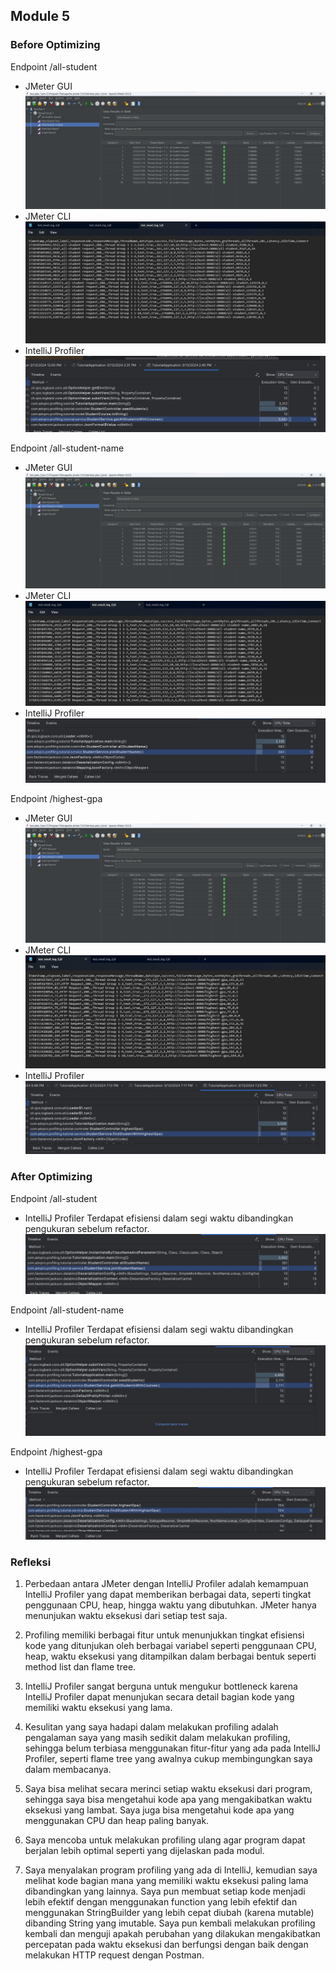 ## Module 5

### Before Optimizing


Endpoint /all-student
- JMeter GUI
![img](img/all-student_GUI_before.jpg)
- JMeter CLI
![img](img/all-student_CLI_before.jpg)
- IntelliJ Profiler
![img](img/all-student_profiler_before.jpg)

Endpoint /all-student-name
- JMeter GUI
![img](img/all-student-name_GUI_before.jpg)
- JMeter CLI
![img](img/all-student-name_CLI_before.jpg)
- IntelliJ Profiler
![img](img/all-student-name_profiler_before.jpg)


Endpoint /highest-gpa
- JMeter GUI
![img](img/highest-gpa_GUI_before.jpg)
- JMeter CLI
![img](img/highest-gpa_CLI_before.jpg)
- IntelliJ Profiler
![alt text](img/highest-gpa_profiler_before.jpg)


### After Optimizing

Endpoint /all-student
- IntelliJ Profiler
Terdapat efisiensi dalam segi waktu dibandingkan pengukuran sebelum refactor.</br>
![img_1.png](img/all-student_profiler_after.jpg)


Endpoint /all-student-name
- IntelliJ Profiler
Terdapat efisiensi dalam segi waktu dibandingkan pengukuran sebelum refactor.</br>
![img](img/all-student-name_profiler_after.jpg)

Endpoint /highest-gpa
- IntelliJ Profiler
Terdapat efisiensi dalam segi waktu dibandingkan pengukuran sebelum refactor.</br>
![img](img/highest-gpa_profiler_after.jpg)

### Refleksi
1. Perbedaan antara JMeter dengan IntelliJ Profiler adalah kemampuan IntelliJ Profiler yang dapat memberikan berbagai data, seperti tingkat penggunaan CPU, heap, hingga waktu yang dibutuhkan. JMeter hanya menunjukan waktu eksekusi dari setiap test saja.

2. Profiling memiliki berbagai fitur untuk menunjukkan tingkat efisiensi kode yang ditunjukan oleh berbagai variabel seperti penggunaan CPU, heap, waktu eksekusi yang ditampilkan dalam berbagai bentuk seperti method list dan flame tree.

3. IntelliJ Profiler sangat berguna untuk mengukur bottleneck karena IntelliJ Profiler dapat menunjukan secara detail bagian kode yang memiliki waktu eksekusi yang lama.

4. Kesulitan yang saya hadapi dalam melakukan profiling adalah pengalaman saya yang masih sedikit dalam melakukan profiling, sehingga belum terbiasa menggunakan fitur-fitur yang ada pada IntelliJ Profiler, seperti flame tree yang awalnya cukup membingungkan saya dalam membacanya.

5. Saya bisa melihat secara merinci setiap waktu eksekusi dari program, sehingga saya bisa mengetahui kode apa yang mengakibatkan waktu eksekusi yang lambat. Saya juga bisa mengetahui kode apa yang menggunakan CPU dan heap paling banyak.

6. Saya mencoba untuk melakukan profiling ulang agar program dapat berjalan lebih optimal seperti yang dijelaskan pada modul.

7. Saya menyalakan program profiling yang ada di IntelliJ, kemudian saya melihat kode bagian mana yang memiliki waktu eksekusi paling lama dibandingkan yang lainnya. Saya pun membuat setiap kode menjadi lebih efektif dengan menggunakan function yang lebih efektif dan menggunakan StringBuilder yang lebih cepat diubah (karena mutable) dibanding String yang imutable. Saya pun kembali melakukan profiling kembali dan menguji apakah perubahan yang dilakukan mengakibatkan percepatan pada waktu eksekusi dan berfungsi dengan baik dengan melakukan HTTP request dengan Postman.